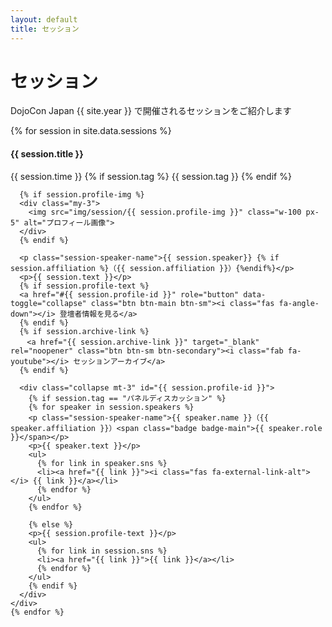```yaml
---
layout: default
title: セッション
---
```


<div class="container mt-5">
  <div class="row">
    <div class="col-md-6 offset-md-3 col-12">
      <h1>セッション</h1>
      <p>DojoCon Japan {{ site.year }} で開催されるセッションをご紹介します</p>
    </div>
  </div>

  <div class="row text-left">
    {% for session in site.data.sessions %}
    <div class="col-md-6 col-12 p-3" id="{{data.title}}">
      <h4 class="ws-title">{{ session.title }}</h4>
      <p>
        {{ session.time }}
        {% if session.tag %}
        <span class="badge badge-ws">{{ session.tag }}</span>
        {% endif %}
      </p>

      {% if session.profile-img %}
      <div class="my-3">
        <img src="img/session/{{ session.profile-img }}" class="w-100 px-5" alt="プロフィール画像">
      </div>
      {% endif %}

      <p class="session-speaker-name">{{ session.speaker}} {% if session.affiliation %}（{{ session.affiliation }}）{%endif%}</p>
      <p>{{ session.text }}</p>
      {% if session.profile-text %}
      <a href="#{{ session.profile-id }}" role="button" data-toggle="collapse" class="btn btn-main btn-sm"><i class="fas fa-angle-down"></i> 登壇者情報を見る</a>
      {% endif %}
      {% if session.archive-link %}
      　<a href="{{ session.archive-link }}" target="_blank" rel="noopener" class="btn btn-sm btn-secondary"><i class="fab fa-youtube"></i> セッションアーカイブ</a>
      {% endif %}

      <div class="collapse mt-3" id="{{ session.profile-id }}">
        {% if session.tag == "パネルディスカッション" %}
        {% for speaker in session.speakers %}
        <p class="session-speaker-name">{{ speaker.name }}（{{ speaker.affiliation }}）<span class="badge badge-main">{{ speaker.role }}</span></p>
        <p>{{ speaker.text }}</p>
        <ul>
          {% for link in speaker.sns %}
          <li><a href="{{ link }}"><i class="fas fa-external-link-alt"></i> {{ link }}</a></li>
          {% endfor %}
        </ul>
        {% endfor %}

        {% else %}
        <p>{{ session.profile-text }}</p>
        <ul>
          {% for link in session.sns %}
          <li><a href="{{ link }}">{{ link }}</a></li>
          {% endfor %}
        </ul>
        {% endif %}
      </div>
    </div>
    {% endfor %}
  </div>
</div>
